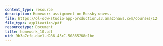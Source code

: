 ```yaml
---
content_type: resource
description: Homework assignment on Rossby waves.
file: https://ol-ocw-studio-app-production.s3.amazonaws.com/courses/12-810-dynamics-of-the-atmosphere-spring-2008/9b3a7cfedae1d98645c750865268d1be_homework_10.pdf
file_type: application/pdf
resourcetype: Document
title: homework_10.pdf
uid: 9b3a7cfe-dae1-d986-45c7-50865268d1be
---
```

